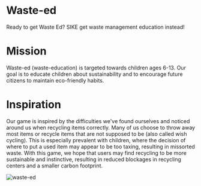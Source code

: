 # Waste-ed

Ready to get Waste Ed? SIKE get waste management education instead!

# Mission
Waste-ed (waste-education) is targeted towards children ages 6-13. Our goal is to educate children about sustainability and to encourage future citizens to maintain eco-friendly habits.

# Inspiration
Our game is inspired by the difficulties we've found ourselves and noticed around us when recycling items correctly. Many of us choose to throw away most items or recycle items that are not supposed to be (also called wish cycling). This is especially prevalent with children, where the decision of where to put a used item may appear to be too taxing, resulting in missorted waste. With this game, we hope that users may find recycling to be more sustainable and instinctive, resulting in reduced blockages in recycling centers and a smaller carbon footprint.

![waste-ed](https://github.com/mary1afshar/waste-ed.github.io/blob/main/images/waste-ed.PNG)
